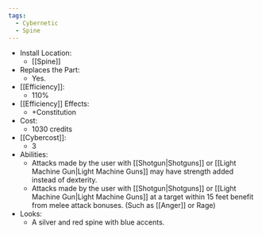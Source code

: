 ```yaml
---
tags:
  - Cybernetic
  - Spine
---
```

* Install Location:
	* [[Spine]]
* Replaces the Part:
	* Yes.
* [[Efficiency]]:
	* 110%
* [[Efficiency]] Effects:
	* +Constitution
* Cost:
	* 1030 credits
* [[Cybercost]]:
	* 3
* Abilities:
	* Attacks made by the user with [[Shotgun|Shotguns]] or [[Light Machine Gun|Light Machine Guns]] may have strength added instead of dexterity. 
	* Attacks made by the user with [[Shotgun|Shotguns]] or [[Light Machine Gun|Light Machine Guns]] at a target within 15 feet benefit from melee attack bonuses. (Such as [[Anger]] or Rage)
* Looks:
	* A silver and red spine with blue accents.